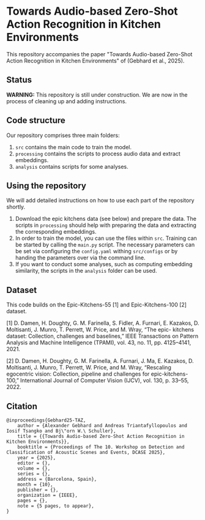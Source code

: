 # Towards Audio-based Zero-Shot Action Recognition in Kitchen Environments

This repository accompanies the paper
"Towards Audio-based Zero-Shot Action Recognition in Kitchen Environments" of (Gebhard et al., 2025). 

## Status

**WARNING:** This repository is still under construction. We are now in the process of cleaning up and adding instructions.

##  Code structure
Our repository comprises three main folders:

1. `src` contains the main code to train the model.
2. `processing` contains the scripts to process audio data and extract embeddings.
3. `analysis` contains scripts for some analyses.

## Using the repository

We will add detailed instructions on how to use each part of the repository shortly.

1. Download the epic kitchens data (see below) and prepare the data. The scripts in `processing` should help with preparing the data and extracting the corresponding embeddings.
2. In order to train the model, you can use the files within `src`. Training can be started by calling the `main.py` script. The necessary parameters can be set via configuring the `config.yaml` withing `src/configs` or by handing the parameters over via the command line. 
3. If you want to conduct some analyses, such as computing embedding similarity, the scripts in the `analysis` folder can be used.

## Dataset
This code builds on the Epic-Kitchens-55 [1] and Epic-Kitchens-100 [2] dataset.

[1] D. Damen, H. Doughty, G. M. Farinella, S. Fidler, A. Furnari, E. Kazakos,
D. Moltisanti, J. Munro, T. Perrett, W. Price, and M. Wray, “The epic-
kitchens dataset: Collection, challenges and baselines,” IEEE Transactions
on Pattern Analysis and Machine Intelligence (TPAMI), vol. 43, no. 11,
pp. 4125–4141, 2021.

[2] D. Damen, H. Doughty, G. M. Farinella, A. Furnari, J. Ma, E. Kazakos,
D. Moltisanti, J. Munro, T. Perrett, W. Price, and M. Wray, “Rescaling
egocentric vision: Collection, pipeline and challenges for epic-kitchens-
100,” International Journal of Computer Vision (IJCV), vol. 130, p. 33–55,
2022.

## Citation
```
@inproceedings{Gebhard25-TAZ,
    author = {Alexander Gebhard and Andreas Triantafyllopoulos and Iosif Tsangko and Bj\"orn W.\ Schuller},
    title = {{Towards Audio-based Zero-Shot Action Recognition in Kitchen Environments}}, 
    booktitle = {Proceedings of The 10. Workshop on Detection and Classification of Acoustic Scenes and Events, DCASE 2025},
    year = {2025},
    editor = {},
    volume = {},
    series = {},
    address = {Barcelona, Spain},
    month = {10},
    publisher = {},
    organization = {IEEE},
    pages = {},
    note = {5 pages, to appear},
}
```
